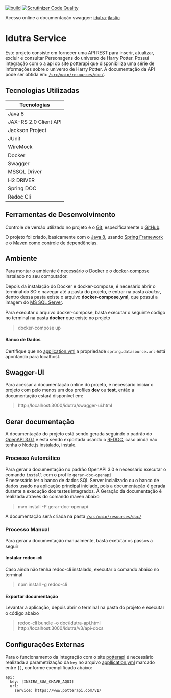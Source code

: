 [![build](https://img.shields.io/circleci/build/github/idutra/backend-spring/master)](https://circleci.com/gh/idutra/backend-spring)
[![Scrutinizer Code Quality](https://scrutinizer-ci.com/g/idutra/backend-spring/badges/quality-score.png?b=master)](https://scrutinizer-ci.com/g/idutra/backend-spring/?branch=master)

Acesso online a documentação swagger: [idutra-jlastic](http://idutra-app.jelastic.saveincloud.net/idutra/swagger-ui.html)

# Idutra Service
Este projeto consiste em fornecer uma API REST para inserir, atualizar, excluir e consultar Personagens do universo de Harry Potter.
Possui integração com o a api do site [potterapi](https://www.potterapi.com) que disponibiliza uma série de informações sobre o universo de Harry Potter.
A documentação da API pode ser obtida em: [`/src/main/resources/doc/`](src/main/resources/doc/).

## Tecnologias Utilizadas
| Tecnologias               |
| --------------------------|
| Java 8                    |  
| JAX-RS 2.0 Client API     |
| Jackson Project           |
| JUnit                     |
| WireMock                  |
| Docker                    |
| Swagger                   |
| MSSQL Driver              |
| H2 DRIVER                 |
| Spring DOC                |
| Redoc Cli                 |

## Ferramentas de Desenvolvimento
Controle de versão utilizado no projeto é o [Git](https://git-scm.com/), especificamente o [GitHub](https://github.com/idutra/hp-challenge).

O projeto foi criado, basicamente com o [Java 8](https://www.oracle.com/java/technologies/java8.html), usando 
[Spring Framework](https://spring.io/projects/spring-framework) e o [Maven](https://maven.apache.org/) como controle de 
dependências.

## Ambiente
Para montar o ambiente é necessário o [Docker](https://www.docker.com) e o [docker-compose](https://docs.docker.com/compose) instalado no seu computador.

Depois da instalação do Docker e docker-compose, é necesário abrir o terminal do SO e navegar até a pasta do projeto, e 
entrar na pasta _docker_, dentro dessa pasta existe o arquivo __docker-compose.yml__, que possui a imagem do [MS SQL Server](https://www.microsoft.com/en-us/sql-server/sql-server-2019).

Para executar o arquivo docker-compose, basta executar o seguinte código no terminal na pasta __docker__ que existe no projeto
> docker-compose up

#### Banco de Dados
Certifique que no [application.yml](src/resources/application.yml) a propriedade `spring.datasource.url` está apontando para localhost.

## Swagger-UI
Para acessar a documentação online do projeto, é necessário iniciar o projeto com pelo menos um dos profiles **dev** ou **test**, 
então a documentação estará disponível em:
> http://localhost:3000/idutra/swagger-ui.html

## Gerar documentação
A documentação do projeto está sendo gerada seguindo o padrão do [OpenAPI 3.0.1](https://github.com/OAI/OpenAPI-Specification/blob/master/versions/3.0.1.md) e 
está sendo exportada usando o [REDOC](https://github.com/Redocly/redoc/README.md), caso ainda não tenha o 
[Node.js](https://nodejs.org) instalado, instale.

### Processo Automático
Para gerar a documentação no padrão OpenAPI 3.0 é necessário executar o comando `install` com o profile `gerar-doc-openapi`  
É necessário ter o banco de dados SQL Server incializado ou o banco de dados usado na aplicação principal iniciado, pois a documentação é gerada durante a execução dos testes integrados.
A Geração da documentação é realizada através do comando maven abaixo
> mvn install -P gerar-doc-openapi

A documentação será criada na pasta [`/src/main/resources/doc/`](src/main/resources/doc/)

### Processo Manual
Para gerar a documentação manualmente, basta exetutar os passos a seguir

#### Instalar redoc-cli
Caso ainda não tenha redoc-cli instalado, executar o comando abaixo no terminal
> npm install -g redoc-cli

#### Exportar documentação
Levantar a aplicação, depois abrir o terminal na pasta do projeto e executar o código abaixo
>  redoc-cli bundle -o doc/idutra-api.html http://localhost:3000/idutra/v3/api-docs

## Configurações Externas
Para o funcionamento da integração com o site [potterapi](https://www.potterapi.com) é necessário realizada a parametrização da `key`
no arquivo [appllication.yml](src/main/resources/application.yaml) marcado entre `[]`, conforme exemplificado abaixo:
```
api:
  key: [INSIRA_SUA_CHAVE_AQUI]
  url:
    service: https://www.potterapi.com/v1/
```